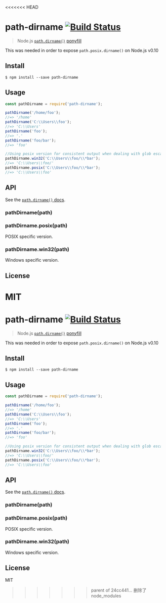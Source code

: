 <<<<<<< HEAD
# path-dirname [![Build Status](https://travis-ci.org/es128/path-dirname.svg?branch=master)](https://travis-ci.org/es128/path-dirname)

> Node.js [`path.dirname()`](https://nodejs.org/api/path.html#path_path_dirname_path) [ponyfill](https://ponyfill.com)

This was needed in order to expose `path.posix.dirname()` on Node.js v0.10

## Install

```
$ npm install --save path-dirname
```


## Usage

```js
const pathDirname = require('path-dirname');

pathDirname('/home/foo');
//=> '/home'
pathDirname('C:\\Users\\foo');
//=> 'C:\\Users'
pathDirname('foo');
//=> '.'
pathDirname('foo/bar');
//=> 'foo'

//Using posix version for consistent output when dealing with glob escape chars
pathDirname.win32('C:\\Users\\foo/\\*bar');
//=> 'C:\\Users\\foo/'
pathDirname.posix('C:\\Users\\foo/\\*bar');
//=> 'C:\\Users\\foo'
```


## API

See the [`path.dirname()` docs](https://nodejs.org/api/path.html#path_path_dirname_path).

### pathDirname(path)

### pathDirname.posix(path)

POSIX specific version.

### pathDirname.win32(path)

Windows specific version.


## License

MIT
=======
# path-dirname [![Build Status](https://travis-ci.org/es128/path-dirname.svg?branch=master)](https://travis-ci.org/es128/path-dirname)

> Node.js [`path.dirname()`](https://nodejs.org/api/path.html#path_path_dirname_path) [ponyfill](https://ponyfill.com)

This was needed in order to expose `path.posix.dirname()` on Node.js v0.10

## Install

```
$ npm install --save path-dirname
```


## Usage

```js
const pathDirname = require('path-dirname');

pathDirname('/home/foo');
//=> '/home'
pathDirname('C:\\Users\\foo');
//=> 'C:\\Users'
pathDirname('foo');
//=> '.'
pathDirname('foo/bar');
//=> 'foo'

//Using posix version for consistent output when dealing with glob escape chars
pathDirname.win32('C:\\Users\\foo/\\*bar');
//=> 'C:\\Users\\foo/'
pathDirname.posix('C:\\Users\\foo/\\*bar');
//=> 'C:\\Users\\foo'
```


## API

See the [`path.dirname()` docs](https://nodejs.org/api/path.html#path_path_dirname_path).

### pathDirname(path)

### pathDirname.posix(path)

POSIX specific version.

### pathDirname.win32(path)

Windows specific version.


## License

MIT
>>>>>>> parent of 24cc441... 删除了node_modules
